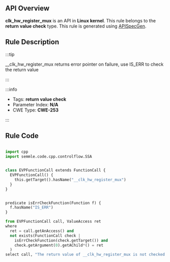 ---
---


## API Overview
**clk_hw_register_mux** is an API in **Linux kernel**. This rule belongs to the **return value check** type. This rule is generated using [APISpecGen](../../tools/APISpecGen).
## Rule Description

:::tip

__clk_hw_register_mux returns error pointer on failure, use IS_ERR to check the return value

:::

:::info

- Tags: **return value check**
- Parameter Index: **N/A**
- CWE Type: **CWE-253**

:::

## Rule Code
```python

import cpp
import semmle.code.cpp.controlflow.SSA


class EVPFunctionCall extends FunctionCall {
  EVPFunctionCall() {
    this.getTarget().hasName("__clk_hw_register_mux")
  }
}


predicate isErrCheckFunction(Function f) {
  f.hasName("IS_ERR") 
}

from EVPFunctionCall call, ValueAccess ret
where
  ret = call.getAnAccess() and
  not exists(FunctionCall check |
    isErrCheckFunction(check.getTarget()) and
    check.getArgument(0).getAChild*() = ret
  )
select call, "The return value of __clk_hw_register_mux is not checked with IS_ERR."
    
```